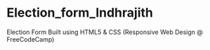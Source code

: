 # Election_form_Indhrajith
Election Form Built using HTML5 &amp; CSS (Responsive Web Design @ FreeCodeCamp)
